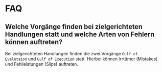 # FAQ

## Welche Vorgänge finden bei zielgerichteten Handlungen statt und welche Arten von Fehlern können auftreten?
Bei zielgerichteten Handlungen finden die zwei Vorgänge `Gulf of Evalutaion` und `Gulf of Execution` statt.
Hierbei können Irrtümer (Mistakes) und Fehlleistungen (Slips) auftreten.

